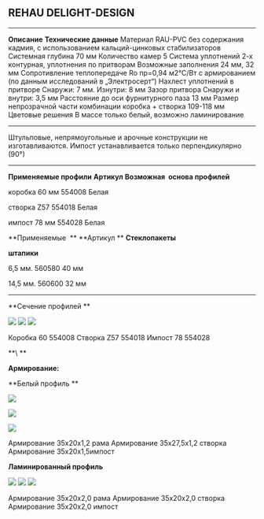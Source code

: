 ## REHAU DELIGHT-DESIGN

* * *

  **Описание**                                             **Технические данные**
  Материал                                                 RAU-PVC без содержания кадмия, с использованием кальций-цинковых стабилизаторов
  Системная глубина                                        70 мм
  Количество камер                                         5
  Система уплотнений                                       2-х контурная, уплотнения по притворам
  Возможные заполнения                                     24 мм, 32 мм
  Сопротивление теплопередаче                              Ro пр=0,94 м2°С/Вт с армированием (по данным исследований в „Электросерт“)
  Нахлест уплотнений в притворе                            Снаружи: 7 мм. Изнутри: 8 мм
  Зазор притвора                                           Снаружи и внутри: 3,5 мм
  Расстояние до оси фурнитурного паза                      13 мм
  Размер непрозрачной части комбинации коробка + створка   109-118 мм
  Цветовые решения                                         В массе только белый, возможно ламинирование

* * *

Штульповые, непрямоугольные и арочные конструкции не изготавливаются.
Импост устанавливается только перпендикулярно (90°)

* * *

  **Применяемые профили**   **Артикул**    **Возможная  основа профилей**

  коробка 60 мм             554008         Белая

  створка Z57               554018         Белая

  импост 78 мм              554028         Белая

  **Применяемые  **         **Артикул **   **Стеклопакеты**

  **штапики**                              

  6,5 мм.                   560580         40 мм

  14,5 мм.                  560600         32 мм

* * *

**Сечение профилей **

![](https://raw.githubusercontent.com/blackmixer/help_os/master/Delight-Design/media/image1.png)
![](./Delight-Design/media/image2.png)
![](./Delight-Design/media/image3.png)

Коробка 60 554008 Створка Z57 554018 Импост 78 554028

**\\
**

**Армирование:**

**Белый профиль **

![](./Delight-Design/media/image4.png)

![](./Delight-Design/media/image5.png)

![](./Delight-Design/media/image6.png)

Армирование 35х20х1,2 рама Армирование 35х27,5х1,2 створка Армирование
35x20x1,5импост

**Ламинированный профиль**

![](./Delight-Design/media/image4.png)
![](./Delight-Design/media/image5.png)
![](./Delight-Design/media/image6.png)

Армирование 35х20х2,0 рама Армирование 35х20х2,0 створка Армирование
35x20x2,0 импост
